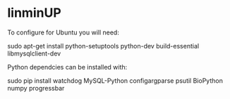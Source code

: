 # linminUP


To configure for Ubuntu you will need:

sudo apt-get install python-setuptools python-dev build-essential libmysqlclient-dev


Python dependcies can be installed with:

sudo pip install watchdog MySQL-Python configargparse psutil BioPython numpy progressbar

